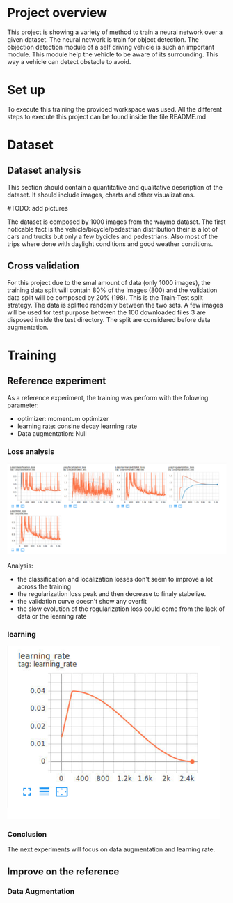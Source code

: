# Project overview
This project is showing a variety of method to train a neural network over a given dataset. The neural network is train for object detection.
The objection detection module of a self driving vehicle is such an important module. This module help the vehicle to be aware of its surrounding. 
This way a vehicle can detect obstacle to avoid.

# Set up
To execute this training the provided workspace was used. 
All the different steps to execute this project can be found inside the file README.md

# Dataset
## Dataset analysis
This section should contain a quantitative and qualitative description of the dataset. It should include images, charts and other visualizations.

#TODO: add pictures

The dataset is composed by 1000 images from the waymo dataset. 
The first noticable fact is the vehicle/bicycle/pedestrian distribution their is a lot of cars and trucks but only a few bycicles and pedestrians.
Also most of the trips where done with daylight conditions and good weather conditions.

## Cross validation
For this project due to the smal amount of data (only 1000 images), the training data split will contain 80% of the images (800) and the validation data split will be composed by 20% (198). This is the Train-Test split strategy. The data is splitted randomly between the two sets. A few images will be used for test purpose between the 100 downloaded files 3 are disposed inside the test directory.
The split are considered before data augmentation.

# Training
## Reference experiment
As a reference experiment, the training was perform with the folowing parameter:

- optimizer: momentum optimizer
- learning rate: consine decay learning rate
- Data augmentation: Null

### Loss analysis

![alt text](./images/Init_exp_loss.png "Loss data of the Reference experiment") 

Analysis:

- the classification and localization losses don't seem to improve a lot across the training
- the regularization loss peak and then decrease to finaly stabelize.
- the validation curve doesn't show any overfit 
- the slow evolution of the regularization loss could come from the lack of data or the learning rate 

### learning

![alt text](./images/Init_exp_learning_rate.png "Learning of the Reference experiment") 

### Conclusion
The next experiments will focus on data augmentation and learning rate.

## Improve on the reference
### Data Augmentation
